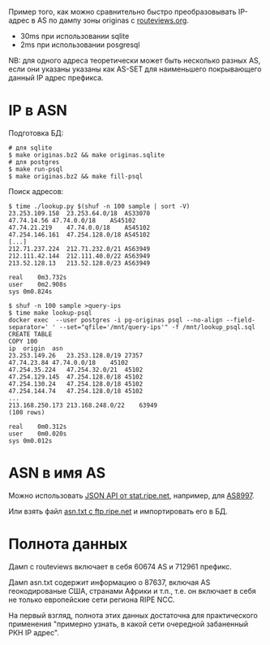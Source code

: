 Пример того, как можно сравнительно быстро преобразовывать IP-адрес в AS по дампу зоны originas с [routeviews.org](http://archive.routeviews.org/).

- 30ms при использовании sqlite
- 2ms при использовании posgresql

NB: для одного адреса теоретически может быть несколько разных AS, если они указаны указаны как AS-SET для наименьшего покрывающего данный IP адрес префикса.

IP в ASN
========

Подготовка БД:

```
# для sqlite
$ make originas.bz2 && make originas.sqlite
# для postgres
$ make run-psql
$ make originas.bz2 && make fill-psql
```

Поиск адресов:

```
$ time ./lookup.py $(shuf -n 100 sample | sort -V) 
23.253.109.158	23.253.64.0/18	AS33070
47.74.14.56	47.74.0.0/18	AS45102
47.74.21.219	47.74.0.0/18	AS45102
47.254.146.161	47.254.128.0/18	AS45102
[...]
212.71.237.224	212.71.232.0/21	AS63949
212.111.42.144	212.111.40.0/22	AS63949
213.52.128.13	213.52.128.0/23	AS63949

real	0m3.732s
user	0m2.908s
sys	0m0.824s
```

```
$ shuf -n 100 sample >query-ips
$ time make lookup-psql 
docker exec  --user postgres -i pg-originas psql --no-align --field-separator='	' --set="qfile='/mnt/query-ips'" -f /mnt/lookup_psql.sql
CREATE TABLE
COPY 100
ip	origin	asn
23.253.149.26	23.253.128.0/19	27357
47.74.23.84	47.74.0.0/18	45102
47.254.35.224	47.254.32.0/21	45102
47.254.129.145	47.254.128.0/18	45102
47.254.130.24	47.254.128.0/18	45102
47.254.144.74	47.254.128.0/18	45102
...
213.168.250.173	213.168.248.0/22	63949
(100 rows)

real	0m0.312s
user	0m0.020s
sys	0m0.012s
```

ASN в имя AS
============

Можно использовать [JSON API от stat.ripe.net](https://stat.ripe.net/docs/data_api#AsOverview), например, для [AS8997](https://stat.ripe.net/data/as-overview/data.json?resource=AS8997).

Или взять файл [asn.txt с ftp.ripe.net](https://ftp.ripe.net/ripe/asnames/asn.txt) и импортировать его в БД.

Полнота данных
==============

Дамп с routeviews включает в себя 60674 AS и 712961 префикс.

Дамп asn.txt содержит информацию о 87637, включая AS геокодированые США, странами Африки и т.п., т.е. он включает в себя не только европейские сети региона RIPE NCC.

На первый взгляд, полнота этих данных достаточна для практического применения "примерно узнать, в какой сети очередной забаненный РКН IP адрес".
